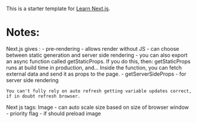 This is a starter template for [Learn Next.js](https://nextjs.org/learn).

# Notes:
Next.js gives :
    - pre-rendering - allows render without JS
    - can choose between static generation and server side rendering
        - you can also export an async function called getStaticProps. If you do this, then: getStaticProps runs at build time in production, and… Inside the function, you can fetch external data and send it as props to the page.
        -  getServerSideProps - for server side rendering

    You can't fully rely on auto refresh getting variable updates correct, if in doubt refresh browser.

Next js tags:
 Image 
    - can auto scale size based on size of browser window
    - priority flag - if should preload image


